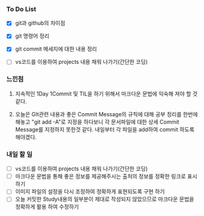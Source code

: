 ### To Do List

- [x] git과 github의 차이점
- [x] git 명령어 정리
- [x] git commit 메세지에 대한 내용 정리
- [ ] vs코드를 이용하여 projects 내용 채워 나가기(간단한 코딩)



### 느낀점

1. 지속적인 1Day 1Commit 및 TIL을 하기 위해서 마크다운 문법에 익숙해 져야 할 것 같다.

2. 오늘은 GIt관련 내용과 좋은 Commit Message의 규칙에 대해 공부 정리를 한번에 해놓고 "git add -A"로 지정을 하다보니 각 문서파일에 대한 상세 Commit Message를 지정하지 못한것 같다. 내일부터 각 파일을 add하여 commit 하도록 해야겠다.

   

### 내일 할 일

- [ ] vs코드를 이용하여 projects 내용 채워 나가기(간단한 코딩)
- [ ] 마크다운 문법을 통해 좋은 정보를 제공해주시는 출처의 정보를 정확한 링크로 표시하기
- [ ] 이미지 파일의 설정을 다시 조정하여 정확하게 표현되도록 구현 하기
- [ ] 오늘 커밋한 Study내용의 일부분이 제대로 작성되지 않았으므로 마크다운 문법을 정확하게 활용 하여 수정하기